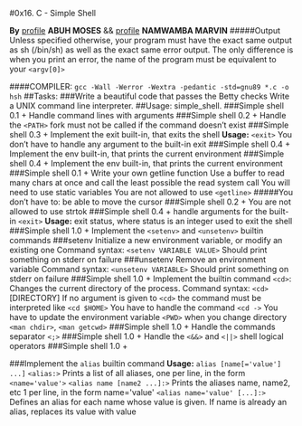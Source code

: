 #0x16. C - Simple Shell

**By** [profile](github.com/hectorialbandini) __ABUH MOSES__ && [profile](github.com/NamwambaMarvin) __NAMWAMBA MARVIN__
#####Output
Unless specified otherwise, your program must have the exact same output as sh (/bin/sh) as well as the exact same error output.
The only difference is when you print an error, the name of the program must be equivalent to your `<argv[0]>`

####COMPILER:
```gcc -Wall -Werror -Wextra -pedantic -std=gnu89 *.c -o hsh```
##Tasks: 
###Write a beautiful code that passes the Betty checks
Write a UNIX command line interpreter.
##Usage: simple_shell.
###Simple shell 0.1 +
Handle command lines with arguments
###Simple shell 0.2 +
Handle the `<PATH>`
fork must not be called if the command doesn’t exist
###Simple shell 0.3 +
Implement the exit built-in, that exits the shell
__Usage:__ `<exit>`
You don’t have to handle any argument to the built-in exit
###Simple shell 0.4 +
Implement the env built-in, that prints the current environment
###Simple shell 0.4 +
Implement the env built-in, that prints the current environment
###Simple shell 0.1 +
Write your own getline function
Use a buffer to read many chars at once and call the least possible the read system call
You will need to use static variables
You are not allowed to use `<getline>`
#####You don’t have to:
be able to move the cursor
###Simple shell 0.2 +
You are not allowed to use strtok
###Simple shell 0.4 +
handle arguments for the built-in `<exit>`
**Usage:** exit status, where status is an integer used to exit the shell
###Simple shell 1.0 +
Implement the `<setenv>` and `<unsetenv>` builtin commands
###setenv
Initialize a new environment variable, or modify an existing one
Command syntax: `<setenv VARIABLE VALUE>`
Should print something on stderr on failure
###unsetenv
Remove an environment variable
Command syntax: `<unsetenv VARIABLE>`
Should print something on stderr on failure
###Simple shell 1.0 +
Implement the builtin command `<cd>`:
Changes the current directory of the process.
Command syntax: `<cd>` [DIRECTORY]
If no argument is given to `<cd>` the command must be interpreted like `<cd $HOME>`
You have to handle the command `<cd ->`
You have to update the environment variable `<PWD>` when you change directory
`<man chdir>`, `<man getcwd>`
###Simple shell 1.0 +
Handle the commands separator `<;>`
###Simple shell 1.0 +
Handle the `<&&>` and `<||>` shell logical operators
###Simple shell 1.0 +

###Implement the `alias` builtin command
**Usage:** ```alias [name[='value'] ...]```
`<alias:>` Prints a list of all aliases, one per line, in the form `<name='value'>`
`<alias name [name2 ...]:>` Prints the aliases name, name2, etc 1 per line, in the form name='value'
`<alias name='value' [...]:>` Defines an alias for each name whose value is given. If name is already an alias, replaces its value with value
